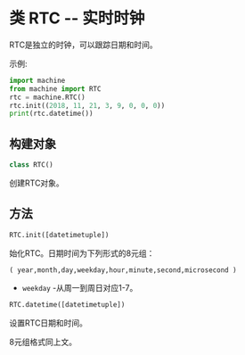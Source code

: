 类 RTC -- 实时时钟
============================

RTC是独立的时钟，可以跟踪日期和时间。

示例:

```python
import machine
from machine import RTC 
rtc = machine.RTC()
rtc.init((2018, 11, 21, 3, 9, 0, 0, 0))
print(rtc.datetime())
```

构建对象
------------

```python
class RTC()
```

创建RTC对象。

方法
-------

```python
RTC.init([datetimetuple])
```

始化RTC。日期时间为下列形式的8元组：
```
( year,month,day,weekday,hour,minute,second,microsecond )
```
 - ``weekday`` -从周一到周日对应1-7。


```python
RTC.datetime([datetimetuple])
```

设置RTC日期和时间。

8元组格式同上文。


